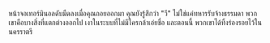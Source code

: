 หน้าจอเทอร์มินอลดับมืดลงเมื่อคุณถอยออกมา คุณยังรู้สึกว่า "วี" ไม่ใช่แค่ทหารรับจ้างธรรมดา พวกเขาคือบางสิ่งที่แตกต่างออกไป เงาในระบบที่ไม่มีใครกล้าเอ่ยชื่อ และตอนนี้ พวกเขาได้ทิ้งร่องรอยไว้ในนครราตรี
